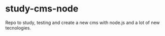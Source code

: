 # study-cms-node

Repo to study, testing and create a new cms with node.js and a lot of new tecnologies.
